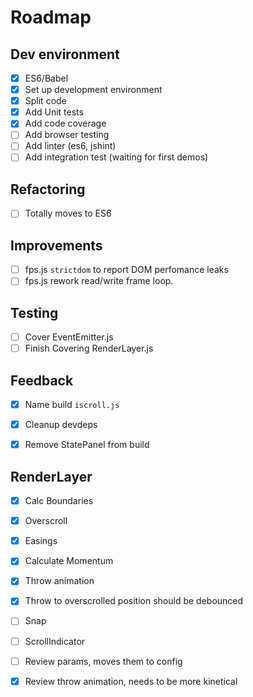 # Roadmap

## Dev environment
- [x] ES6/Babel
- [x] Set up development environment
- [x] Split code
- [x] Add Unit tests
- [x] Add code coverage
- [ ] Add browser testing
- [ ] Add linter (es6, jshint)
- [ ] Add integration test (waiting for first demos)

## Refactoring
- [ ] Totally moves to ES6

## Improvements
- [ ] fps.js `strictdom` to report DOM perfomance leaks
- [ ] fps.js rework read/write frame loop.

## Testing
- [ ] Cover EventEmitter.js
- [ ] Finish Covering RenderLayer.js

## Feedback
- [x] Name build `iscroll.js`
- [x] Cleanup devdeps
- [x] Remove StatePanel from build


## RenderLayer
- [x] Calc Boundaries
- [x] Overscroll
- [x] Easings
- [x] Calculate Momentum
- [x] Throw animation
- [x] Throw to overscrolled position should be debounced
- [ ] Snap
- [ ] ScrollIndicator
- [ ] Review params, moves them to config
- [x] Review throw animation, needs to be more kinetical

